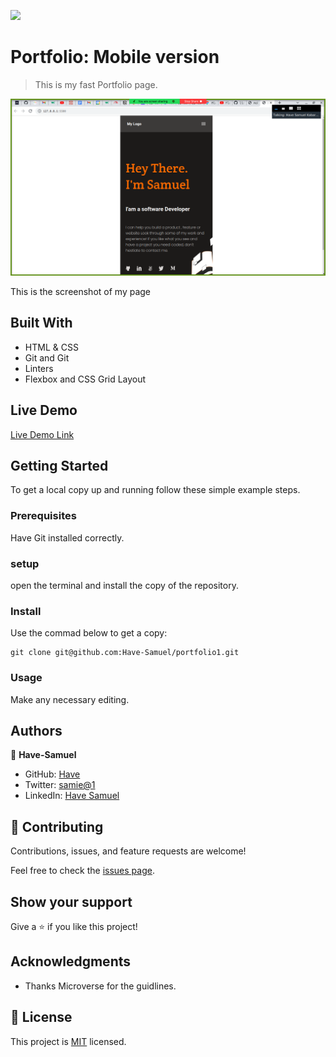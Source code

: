 ![](https://img.shields.io/badge/Microverse-blueviolet)

# Portfolio: Mobile version 

> This is my fast Portfolio page.

![screenshot](./portfolio.png)

This is the screenshot of my page

## Built With

- HTML & CSS
- Git and Git
- Linters
- Flexbox and CSS Grid Layout
## Live Demo

[Live Demo Link](https://have-samuel.github.io/portfolio1/)


## Getting Started

To get a local copy up and running follow these simple example steps.

### Prerequisites
Have Git  installed correctly.

### setup
open the terminal and install the copy of the repository.

### Install
Use the commad below to get a copy:
```
git clone git@github.com:Have-Samuel/portfolio1.git
```
### Usage
Make any necessary editing.
## Authors

👤 **Have-Samuel**
- GitHub: [Have](https://github.com/Have-Samuel)
- Twitter: [samie@1](https://twitter.com/home)
- LinkedIn: [Have Samuel](https://www.linkedin.com/in/have-samuel/)

## 🤝 Contributing

Contributions, issues, and feature requests are welcome!

Feel free to check the [issues page](../../issues/).

## Show your support

Give a ⭐️ if you like this project!

## Acknowledgments

- Thanks Microverse for the guidlines.

## 📝 License

This project is [MIT](./MIT.md) licensed.
